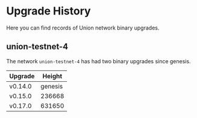 # Upgrade History

Here you can find records of Union network binary upgrades.

## union-testnet-4

The network `union-testnet-4` has had two binary upgrades since genesis.

| Upgrade | Height  |
| ------- | ------- |
| v0.14.0 | genesis |
| v0.15.0 | 236668  |
| v0.17.0 | 631650  |
